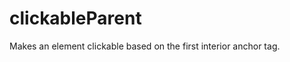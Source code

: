 clickableParent
================

Makes an element clickable based on the first interior anchor tag.
